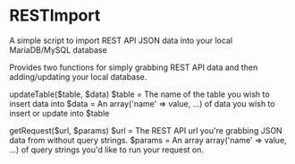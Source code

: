 # RESTImport
A simple script to import REST API JSON data into your local MariaDB/MySQL database

Provides two functions for simply grabbing REST API data and then adding/updating your local database.

updateTable($table, $data)
$table = The name of the table you wish to insert data into
$data = An array('name' => value, ...) of data you wish to insert or update into $table

getRequest($url, $params)
$url = The REST API url you're grabbing JSON data from without query strings.
$params = An array array('name' => value, ...) of query strings you'd like to run your request on.
